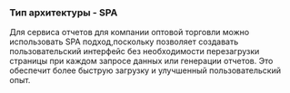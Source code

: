 ### Тип архитектуры - SPA

Для сервиса отчетов для компании оптовой торговли можно использовать SPA подход,поскольку позволяет создавать пользовательский интерфейс без необходимости перезагрузки страницы при каждом запросе данных или генерации отчетов. Это обеспечит более быструю загрузку и улучшенный пользовательский опыт.
